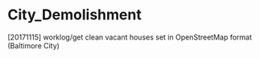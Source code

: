 # City_Demolishment

[20171115] worklog/get clean vacant houses set in OpenStreetMap format (Baltimore City)
